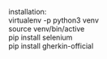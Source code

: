 installation:  
virtualenv -p python3 venv  
source venv/bin/active  
pip install selenium  
pip install gherkin-official  
